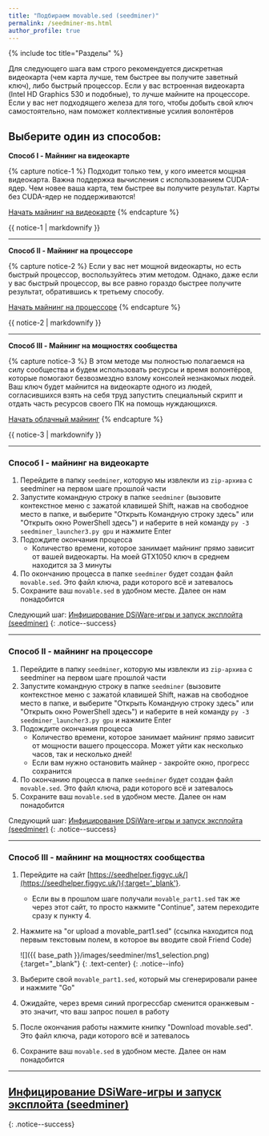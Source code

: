 ```yaml
---
title: "Подбираем movable.sed (seedminer)"
permalink: /seedminer-ms.html
author_profile: true
---
```


{% include toc title="Разделы" %}

Для следующего шага вам строго рекомендуется дискретная видеокарта (чем карта лучше, тем быстрее вы получите заветный ключ), либо быстрый процессор. Если у вас встроенная видеокарта (Intel HD Graphics 530 и подобные), то лучше майните на процессоре. 
Если у вас нет подходящего железа для того, чтобы добыть свой ключ самостоятельно, нам поможет коллективные усилия волонтёров

## Выберите один из способов: 

**Способ I - Майнинг на видеокарте**

{% capture notice-1 %}
Подходит только тем, у кого имеется мощная видеокарта. Важна поддержка вычисления с использованием CUDA-ядер. Чем новее ваша карта, тем быстрее вы получите результат. Карты без CUDA-ядер не поддерживаются!

[Начать майнинг на видеокарте](#способ-i---майнинг-на-видеокарте)
{% endcapture %}
<div class="notice--success">{{ notice-1 | markdownify }}</div>

___

**Способ II - Майнинг на процессоре**

{% capture notice-2 %}
Если у вас нет мощной видеокарты, но есть быстрый процессор, воспользуйтесь этим методом. Однако, даже если у вас быстрый процессор, вы все равно гораздо быстрее получите результат, обратившись к третьему способу.

[Начать майнинг на процессоре](#способ-ii---майнинг-на-процессоре)
{% endcapture %}
<div class="notice--success">{{ notice-2 | markdownify }}</div>

___

**Способ III - Майнинг на мощностях сообщества**

{% capture notice-3 %}
В этом методе мы полностью полагаемся на силу сообщества и будем использовать ресурсы и время волонтёров, которые помогают безвозмездно взлому консолей незнакомых людей. Ваш ключ будет майнится на видеокарте одного из людей, согласившихся взять на себя труд запустить специальный скрипт и отдать часть ресурсов своего ПК на помощь нуждающихся. 

[Начать облачный майнинг](#способ-iii---майнинг-на-мощностях-сообщества)
{% endcapture %}
<div class="notice--success">{{ notice-3 | markdownify }}</div>

___

### Способ I - майнинг на видеокарте

1. Перейдите в папку `seedminer`, которую мы извлекли из `zip-архива` с seedminer на первом шаге прошлой части
1. Запустите командную строку в папке `seedminer` (вызовите контекстное меню с зажатой клавишей Shift, нажав на свободное место в папке, и выберите "Открыть Командную строку здесь" или "Открыть окно PowerShell здесь") и наберите в ней команду `py -3 seedminer_launcher3.py gpu` и нажмите Enter
1. Подождите окончания процесса
	* Количество времени, которое занимает майнинг прямо зависит от вашей видеокарты. На моей GTX1050 ключ в среднем находится за 3 минуты
1. По окончанию процесса в папке `seedminer` будет создан файл `movable.sed`. Это файл ключа, ради которого всё и затевалось
1. Сохраните ваш `movable.sed` в удобном месте. Далее он нам понадобится

Следующий шаг: [Инфицирование DSiWare-игры и запуск эксплойта (seedminer)](seedminer-dsiware-exploit)
{: .notice--success}

___
	
### Способ II - майнинг на процессоре

1. Перейдите в папку `seedminer`, которую мы извлекли из `zip-архива` с seedminer на первом шаге прошлой части
1. Запустите командную строку в папке `seedminer` (вызовите контекстное меню с зажатой клавишей Shift, нажав на свободное место в папке, и выберите "Открыть Командную строку здесь" или "Открыть окно PowerShell здесь") и наберите в ней команду `py -3 seedminer_launcher3.py gpu` и нажмите Enter
1. Подождите окончания процесса
	* Количество времени, которое занимает майнинг прямо зависит от мощности вашего процессора. Может уйти как несколько часов, так и несколько дней!
	* Если вам нужно остановить майнер - закройте окно, прогресс сохранится
1. По окончанию процесса в папке `seedminer` будет создан файл `movable.sed`. Это файл ключа, ради которого всё и затевалось
1. Сохраните ваш `movable.sed` в удобном месте. Далее он нам понадобится

Следующий шаг: [Инфицирование DSiWare-игры и запуск эксплойта (seedminer)](seedminer-dsiware-exploit)
{: .notice--success}

___

### Способ III - майнинг на мощностях сообщества

1. Перейдите на сайт [https://seedhelper.figgyc.uk/](https://seedhelper.figgyc.uk/){:target='_blank'}.
	* Если вы в прошлом шаге получали `movable_part1.sed` так же через этот сайт, то просто нажмите "Continue", затем переходите сразу к пункту 4.
1. Нажмите на "or upload a movable_part1.sed" (ссылка находится под первым текстовым полем, в которое вы вводите свой Friend Code)

	![]({{ base_path }}/images/seedminer/ms1_selection.png){:target="_blank"}
	{: .text-center}
	{: .notice--info}

1. Выберите свой `movable_part1.sed`, который мы сгенерировали ранее и нажмите "Go"
1. Ожидайте, через время синий прогрессбар сменится оранжевым - это значит, что ваш запрос пошел в работу
1. После окончания работы нажмите книпку "Download movable.sed". Это файл ключа, ради которого всё и затевалось
1. Сохраните ваш `movable.sed` в удобном месте. Далее он нам понадобится

___

## [Инфицирование DSiWare-игры и запуск эксплойта (seedminer)](seedminer-dsiware-exploit)
{: .notice--success}